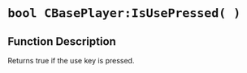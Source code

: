 # `bool CBasePlayer:IsUsePressed( )`
## Function Description
Returns true if the use key is pressed.
